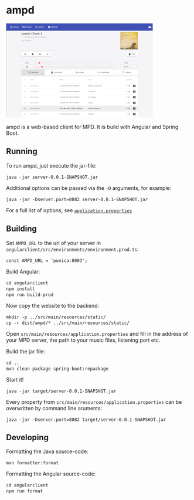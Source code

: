 # ampd

![Screenshot of ampd](.github/screenshot.png)

ampd is a web-based client for MPD. It is build with Angular and Spring Boot.

## Running

To run ampd, just execute the jar-file:

```
java -jar server-0.0.1-SNAPSHOT.jar
```

Additional options can be passed via the `-D` arguments, for example:

```
java -jar -Dserver.port=8082 server-0.0.1-SNAPSHOT.jar
```

For a full list of options, see [`application.properties`](src/main/resources/application.properties)

## Building

Set `AMPD_URL` to the url of your server in `angularclient/src/environments/environment.prod.ts`:

```
const AMPD_URL = 'punica:8003';
```

Build Angular:

```
cd angularclient
npm install
npm run build-prod
```

Now copy the website to the backend:

```
mkdir -p ../src/main/resources/static/
cp -r dist/ampd/* ../src/main/resources/static/
```

Open `src/main/resources/application.properties` and fill in the address of your MPD server, the path to your music files, listening port etc.

Build the jar file:

```
cd ..
mvn clean package spring-boot:repackage
```

Start it!

```
java -jar target/server-0.0.1-SNAPSHOT.jar
```

Every property from `src/main/resources/application.properties` can be overwritten by command line aruments:

```
java -jar -Dserver.port=8082 target/server-0.0.1-SNAPSHOT.jar
```

## Developing

Formatting the Java source-code:

```
mvn formatter:format
```

Formatting the Angular source-code:

```
cd angularclient
npm run format
```
